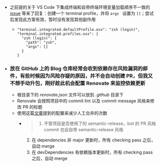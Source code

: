 - 之前提的关于 VS Code 下集成终端和自带终端环境变量加载顺序不一致的 [issue](https://github.com/microsoft/vscode/issues/149693) 等来了回复：创建一个 terminal profile，并将 `args ` 设置为 `[]`；尝试后发现此方案有效，暂时没有发现其他副作用
	- ```
	  "terminal.integrated.defaultProfile.osx": "zsh (login)",
	  "terminal.integrated.profiles.osx": {
	    "zsh (login)": {
	      "path": "zsh",
	      "args": []
	    }
	  }
	  ```
- ### 放在 GitHub 上的 Blog 仓库经常会收到依赖存在风险漏洞的邮件，有些时候因为风险存疑的原因，并不会自动创建 PR，但我又不想手动升包，刚好趁此机会配置 Renovate 来监控依赖更新
	- 根目录下的 *renovate.json* 文件可以放到 *.github* 目录下
	- Renovate 会按照项目中的 commit lint 以及 commit message 风格来修改 PR 的标题
	- 使用这篇[文章](https://zexo.dev/posts/2020/03/01/keep-your-repo-dependencies-up-to-date-with-renovate/)提到的配置来减少人工合并的次数
		- > 1. 不管项目是否使用了的 semantic-release，bot 的 PR 风格 commit 也会自带 semantic-release 风格
		  2. 在 dependencies 非 major 更新时，所有 checking pass 之后，自动 merge
		  3. 在 devDependencies 有依赖版本更新时，所有 checking pass 之后，自动 merge
